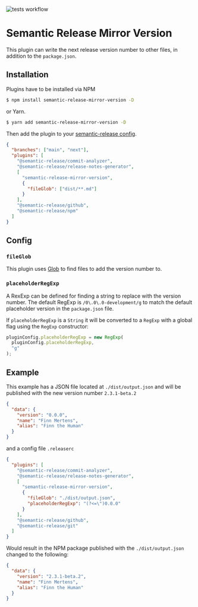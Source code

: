 ![tests workflow](https://github.com/GarthDB/semantic-release-mirror-version/actions/workflows/test.yml/badge.svg)

# Semantic Release Mirror Version

This plugin can write the next release version number to other files, in addition to the `package.json`.

## Installation

Plugins have to be installed via NPM

```bash
$ npm install semantic-release-mirror-version -D
```

or Yarn.

```bash
$ yarn add semantic-release-mirror-version -D
```

Then add the plugin to your [semantic-release config](https://semantic-release.gitbook.io/semantic-release/usage/configuration).

```json
{
  "branches": ["main", "next"],
  "plugins": [
    "@semantic-release/commit-analyzer",
    "@semantic-release/release-notes-generator",
    [
      "semantic-release-mirror-version",
      {
        "fileGlob": ["dist/**.md"]
      }
    ],
    "@semantic-release/github",
    "@semantic-release/npm"
  ]
}
```

## Config

### `fileGlob`

This plugin uses [Glob](https://github.com/isaacs/node-glob#glob-primer) to find files to add the version number to.

### `placeholderRegExp`

A RexExp can be defined for finding a string to replace with the version number. The default RegExp is `/0\.0\.0-development/g` to match the default placeholder version in the `package.json` file.

If `placeholderRegExp` is a `String` it will be converted to a `RegExp` with a global flag using the `RegExp` constructor:

```js
pluginConfig.placeholderRegExp = new RegExp(
  pluginConfig.placeholderRegExp,
  "g"
);
```

## Example

This example has a JSON file located at `./dist/output.json` and will be published with the new version number `2.3.1-beta.2`

```json
{
  "data": {
    "version": "0.0.0",
    "name": "Finn Mertens",
    "alias": "Finn the Human"
  }
}
```

and a config file `.releaserc`

```json
{
  "plugins": [
    "@semantic-release/commit-analyzer",
    "@semantic-release/release-notes-generator",
    [
      "semantic-release-mirror-version",
      {
        "fileGlob": "./dist/output.json",
        "placeholderRegExp": "(?<=\")0.0.0"
      }
    ],
    "@semantic-release/github",
    "@semantic-release/git"
  ]
}
```

Would result in the NPM package published with the `./dist/output.json` changed to the following:

```json
{
  "data": {
    "version": "2.3.1-beta.2",
    "name": "Finn Mertens",
    "alias": "Finn the Human"
  }
}
```
